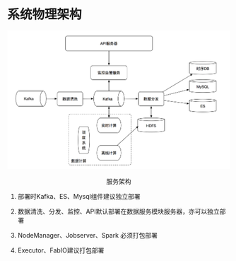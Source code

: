 # 系统物理架构

![-w2020](../media/911126d28be9266aff2f5442b3e897e5.png)
<center>服务架构</center>

1.  部署时Kafka、ES、Mysql组件建议独立部署

2.  数据清洗、分发、监控、API默认部署在数据服务模块服务器，亦可以独立部署

3.  NodeManager、Jobserver、Spark 必须打包部署

4.  Executor、FabIO建议打包部署